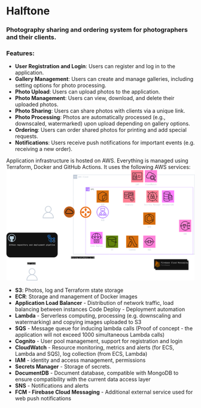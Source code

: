 # Halftone 
### Photography sharing and ordering system for photographers and their clients.
### Features:
- **User Registration and Login**: Users can register and log in to the application.
- **Gallery Management**: Users can create and manage galleries, including setting options for photo processing.
- **Photo Upload**: Users can upload photos to the application.
- **Photo Management**: Users can view, download, and delete their uploaded photos.
- **Photo Sharing**: Users can share photos with clients via a unique link.
- **Photo Processing**: Photos are automatically processed (e.g., downscaled, watermarked) upon upload depending on gallery options.
- **Ordering**: Users can order shared photos for printing and add special requests.
- **Notifications**: Users receive push notifications for important events (e.g. receiving a new order).

Application infrastructure is hosted on AWS. Everything is managed using Terraform, Docker and GitHub Actions. It uses the following AWS services:
<img src="docs/aws.png" alt="AWS Infrastructure"/>
- **S3**: Photos, log and Terraform state storage
- **ECR**: Storage and management of Docker images
- **Application Load Balancer** - Distribution of
   network traffic, load balancing between instances
   Code Deploy - Deployment automation
- **Lambda** - Serverless computing, processing (e.g. downscaling and watermarking) and copying
   images uploaded to S3
- **SQS** - Message queue for inducing lambda calls (Proof of concept - the application will not exceed
   1000 simultaneous Lambda calls)
- **Cognito** - User pool management, support for registration and
   login
- **CloudWatch** - Resource monitoring, metrics and alerts (for ECS,
   Lambda and SQS), log collection (from ECS, Lambda)
- **IAM** - identity and access management, permissions
- **Secrets Manager** - Storage of    secrets.
- **DocumentDB** - Document database, compatible with MongoDB to
    ensure compatibility with the current data access layer
- **SNS** - Notifications and alerts
- **FCM - Firebase Cloud Messaging** - Additional external service used for web push notifications

